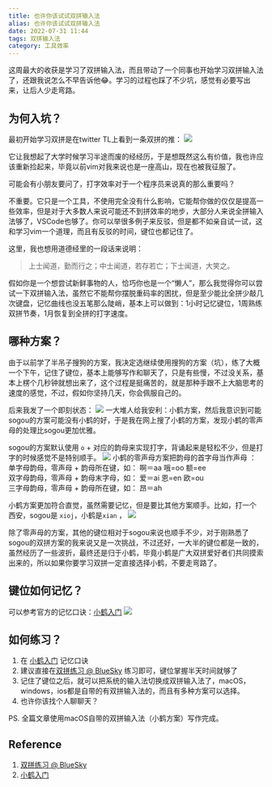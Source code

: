 ```yaml
---
title: 也许你该试试双拼输入法
alias: 也许你该试试双拼输入法
date: 2022-07-31 11:44
tags: 双拼输入法
category: 工具效率
---
```



这周最大的收获是学习了双拼输入法，而且带动了一个同事也开始学习双拼输入法了，还跟我说怎么不早告诉他😂。学习的过程也踩了不少坑，感觉有必要写出来，让后人少走弯路。

## 为何入坑？

最初开始学习双拼是在twitter TL上看到一条双拼的推：
![](https://cdn.jsdelivr.net/gh/zhaohongxuan/picgo@master/20220731150844.png)

它让我想起了大学时候学习半途而废的经经历，于是想既然这么有价值，我也许应该重新捡起来，毕竟以前vim对我来说也是一座高山，现在也被我征服了。

可能会有小朋友要问了，打字效率对于一个程序员来说真的那么重要吗？

不重要。它只是一个工具，不使用完全没有什么影响，它能帮你做的仅仅是提高一些效率，但是对于大多数人来说可能还不到拼效率的地步，大部分人来说全拼输入法够了，VSCode也够了。你可以举很多例子来反驳，但是都不如亲自试一试，这和学习vim一个道理，而且有反驳的时间，键位也都记住了。

这里，我也想用道德经里的一段话来说明：

>上士闻道，勤而行之；中士闻道，若存若亡；下士闻道，大笑之。

假如你是一个想尝试新鲜事物的人，恰巧你也是一个“懒人”，那么我觉得你可以尝试一下双拼输入法，虽然它不能帮你摆脱重码率的困扰，但是至少能比全拼少敲几次键盘，记忆曲线也没五笔那么陡峭，基本上可以做到：1小时记忆键位，1周熟练双拼节奏，1月恢复到全拼的打字速度。

<!-- more -->

## 哪种方案？

由于以前学了半吊子搜狗的方案，我决定选继续使用搜狗的方案（坑），练了大概一个下午，记住了键位，基本上能够写作和聊天了，只是有些慢，不过没关系，基本上楞个几秒钟就想出来了，这个过程是挺痛苦的，就是那种手跟不上大脑思考的速度的感觉，不过，假如你坚持几天，你会佩服自己的。

后来我发了一个即刻状态：
![](https://cdn.jsdelivr.net/gh/zhaohongxuan/picgo@master/20220731143438.png)
一大堆人给我安利：小鹤方案，然后我意识到可能sogou的方案可能没有小鹤的好，于是我在网上搜了小鹤的方案，发现小鹤的零声母的处理比sogou更加优雅。

sogou的方案默认使用 `o` + 对应的韵母来实现打字，背诵起来是轻松不少，但是打字的时候感觉不是特别顺手。
![](https://cdn.jsdelivr.net/gh/zhaohongxuan/picgo@master/20220731121420.png)
小鹤的零声母方案把韵母的首字母当作声母 ：
    单字母韵母，零声母 + 韵母所在键，如： 啊＝aa 哦=oo 额=ee  
    双字母韵母，零声母 + 韵母末字母，如： 爱＝ai 恩=en 欧=ou  
    三字母韵母，零声母 + 韵母所在键，如： 昂＝ah
    
小鹤方案更加符合直觉，虽然需要记忆，但是要比其他方案顺手。比如，打一个 西安，sogou是
`xioj`，小鹤是`xian` ，
![](https://cdn.jsdelivr.net/gh/zhaohongxuan/picgo@master/20220731121321.png)


    

除了零声母的方案，其他的键位相对于sogou来说也顺手不少，对于刚熟悉了sogou的双拼方案的我来说又是一次挑战，不过还好，一大半的键位都是一致的，虽然经历了一些波折，最终还是归于小鹤，毕竟小鹤是广大双拼爱好者们共同摸索出来的，所以如果你要学习双拼一定直接选择小鹤，不要走弯路了。

## 键位如何记忆？

可以参考官方的记忆口诀：[小鹤入门](https://help.flypy.com/#/up)
![](https://cdn.jsdelivr.net/gh/zhaohongxuan/picgo@master/20220731122811.png)


## 如何练习？

1.  在 [小鹤入门](https://help.flypy.com/#/) 记忆口诀
2. 建议直接在[双拼练习 @ BlueSky](https://api.ihint.me/shuang/) 练习即可，键位掌握半天时间就够了
3. 记住了键位之后，就可以把系统的输入法切换成双拼输入法了，macOS，windows，ios都是自带的有双拼输入法的，而且有多种方案可以选择。
4. 也许你该找个人聊聊天？

PS. 全篇文章使用macOS自带的双拼输入法（小鹤方案）写作完成。

## Reference 
1. [双拼练习 @ BlueSky](https://api.ihint.me/shuang/)
2. [小鹤入门](https://help.flypy.com/#/)